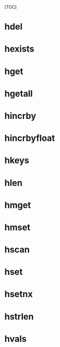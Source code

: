 [TOC]

# hdel
# hexists
# hget
# hgetall
# hincrby
# hincrbyfloat
# hkeys
# hlen
# hmget
# hmset
# hscan
# hset
# hsetnx
# hstrlen
# hvals